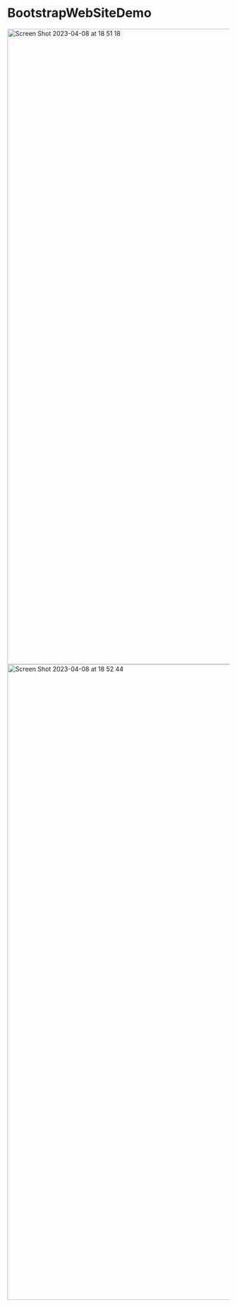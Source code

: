 # BootstrapWebSiteDemo


<img width="1440" alt="Screen Shot 2023-04-08 at 18 51 18" src="https://user-images.githubusercontent.com/112583001/230730840-54c3dbbf-ef91-4f67-bd5b-36f44b041f75.png">
<img width="1440" alt="Screen Shot 2023-04-08 at 18 52 44" src="https://user-images.githubusercontent.com/112583001/230730893-cc83c210-0194-4eaa-a546-54184c61f0fc.png">
